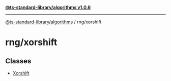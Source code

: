 [**@ts-standard-library/algorithms v1.0.6**](../../README.md)

***

[@ts-standard-library/algorithms](../../modules.md) / rng/xorshift

# rng/xorshift

## Classes

- [Xorshift](classes/Xorshift.md)
